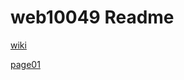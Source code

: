 # web10049 Readme

[wiki](https://github.com/ebajcar/web10049/wiki/index.html)

[page01](wiki/page01)
